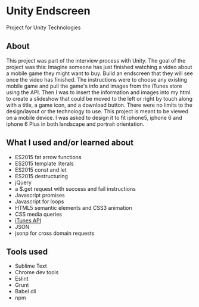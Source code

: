 # Unity Endscreen
Project for Unity Technologies

## About
This project was part of the interview process with Unity. The goal of the project was this: Imagine someone has just finished watching a video about a mobile game they might want to buy. Build an endscreen that they will see once the video has finished. The instructions were to choose any existing mobile game and pull the game's info and images from the iTunes store using the API. Then I was to insert the information and images into my html to create a slideshow that could be moved to the left or right by touch along with a title, a game icon, and a download button. There were no limits to the design/layout or the technology to use.
This project is meant to be viewed on a mobile device.
I was asked to design it to fit iphone5, iphone 6 and iphone 6 Plus in both landscape and portrait orientation.

## What I used and/or learned about
 - ES2015 fat arrow functions
 - ES2015 template literals
 - ES2015 const and let
 - ES2015 destructuring
 - jQuery
 - a $.get request with success and fail instructions
 - Javascript promises
 - Javascript for loops
 - HTML5 semantic elements and CSS3 animation
 - CSS media queries
 - <a href="https://affiliate.itunes.apple.com/resources/documentation/itunes-store-web-service-search-api/">iTunes API</a>
 - JSON
 - jsonp for cross domain requests


 ## Tools used
 - Sublime Text
 - Chrome dev tools
 - Eslint
 - Grunt
 - Babel cli
 - npm

 
 


